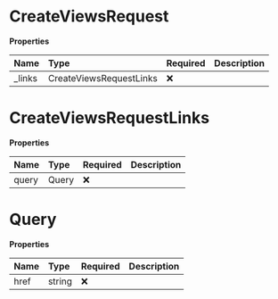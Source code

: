# CreateViewsRequest

**Properties**

| Name    | Type                    | Required | Description |
| :------ | :---------------------- | :------- | :---------- |
| \_links | CreateViewsRequestLinks | ❌       |             |

# CreateViewsRequestLinks

**Properties**

| Name  | Type  | Required | Description |
| :---- | :---- | :------- | :---------- |
| query | Query | ❌       |             |

# Query

**Properties**

| Name | Type   | Required | Description |
| :--- | :----- | :------- | :---------- |
| href | string | ❌       |             |

<!-- This file was generated by liblab | https://liblab.com/ -->
